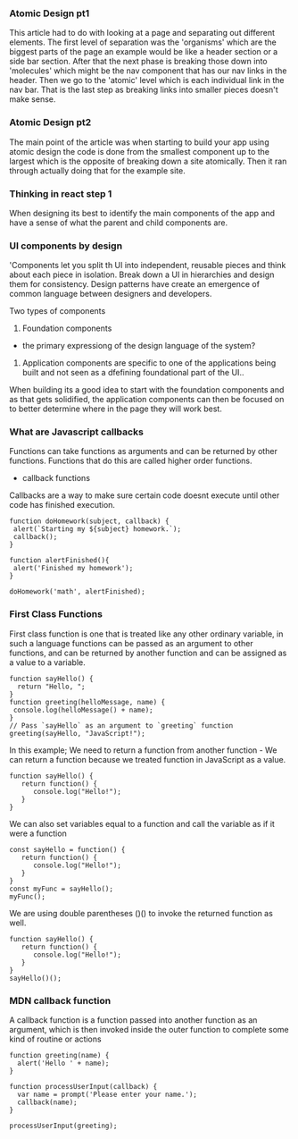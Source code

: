 ### Atomic Design pt1
This article had to do with looking at a page and separating out different elements. The first level of separation was the 'organisms' which are the biggest parts of the page an example would be like a header section or a side bar section. After that the next phase is breaking those down into 'molecules' which might be the nav component that has our nav links in the header. Then we go to the 'atomic' level which is each individual link in the nav bar. That is the last step as breaking links into smaller pieces doesn't make sense. 

### Atomic Design pt2
The main point of the article was when starting to build your app using atomic design the code is done from the smallest component up to the largest which is the opposite of breaking down a site atomically. Then it ran through actually doing that for the example site. 

### Thinking in react step 1
When designing its best to identify the main components of the app and have a sense of what the parent and child components are.


### UI components by design
'Components let you split th UI into independent, reusable pieces and think about each piece in isolation. Break down a UI in hierarchies and design them for consistency.
Design patterns have create an emergence of common language between designers and developers. 

 Two types of components 
 1. Foundation components 
 - the primary expressiong of the design language of the system?
 1. Application components are specific to one of the applications being built and not seen as a dfefining foundational part of the UI.. 
 
 When building its a good idea to start with the foundation components and as that gets solidified, the application components can then be focused on to better determine where in the page they will work best.
 
 
 ### What are Javascript callbacks 
 Functions can take functions as arguments and can be returned by other functions. Functions that do this are called higher order functions.
 - callback functions
 
 Callbacks are a way to make sure certain code doesnt execute until other code has finished execution.
 
 ```
 function doHomework(subject, callback) {
  alert(`Starting my ${subject} homework.`);
  callback();
}

function alertFinished(){
  alert('Finished my homework');
}

doHomework('math', alertFinished);
```

### First Class Functions

 First class function is one that is treated like any other ordinary variable, in such a language functions can be passed as an argument to other functions, and can be returned by another function and can be assigned as a value to a variable. 
 ```
 function sayHello() {
   return "Hello, ";
}
function greeting(helloMessage, name) {
  console.log(helloMessage() + name);
}
// Pass `sayHello` as an argument to `greeting` function
greeting(sayHello, "JavaScript!");
```

In this example; We need to return a function from another function - We can return a function because we treated function in JavaScript as a value.
```
function sayHello() {
   return function() {
      console.log("Hello!");
   }
}
```
We can also set variables equal to a function and call the variable as if it were a function
```
const sayHello = function() {
   return function() {
      console.log("Hello!");
   }
}
const myFunc = sayHello();
myFunc();
```

We are using double parentheses ()() to invoke the returned function as well.
```
function sayHello() {
   return function() {
      console.log("Hello!");
   }
}
sayHello()();
```


### MDN callback function

A callback function is a function passed into another function as an argument, which is then invoked inside the outer function to complete some kind of routine or actions 

```
function greeting(name) {
  alert('Hello ' + name);
}

function processUserInput(callback) {
  var name = prompt('Please enter your name.');
  callback(name);
}

processUserInput(greeting);
```

 
